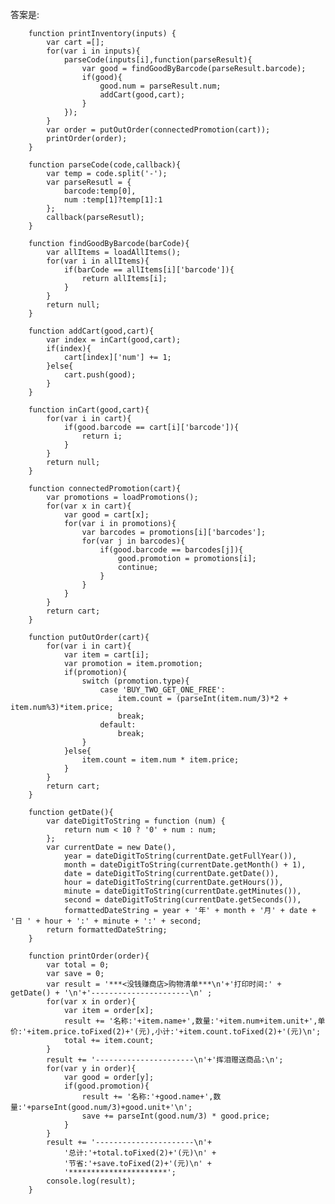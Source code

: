 答案是:  
        
        function printInventory(inputs) {
            var cart =[];
            for(var i in inputs){
                parseCode(inputs[i],function(parseResult){
                    var good = findGoodByBarcode(parseResult.barcode);
                    if(good){
                        good.num = parseResult.num;
                        addCart(good,cart);
                    }
                });
            }
            var order = putOutOrder(connectedPromotion(cart));
            printOrder(order);
        }
        
        function parseCode(code,callback){
            var temp = code.split('-');
            var parseResutl = {
                barcode:temp[0],
                num :temp[1]?temp[1]:1
            };
            callback(parseResutl);
        }
        
        function findGoodByBarcode(barCode){
            var allItems = loadAllItems();
            for(var i in allItems){
                if(barCode == allItems[i]['barcode']){
                    return allItems[i];
                }
            }
            return null;
        }
        
        function addCart(good,cart){
            var index = inCart(good,cart);
            if(index){
                cart[index]['num'] += 1;
            }else{
                cart.push(good);
            }
        }
        
        function inCart(good,cart){
            for(var i in cart){
                if(good.barcode == cart[i]['barcode']){
                    return i;
                }
            }
            return null;
        }
        
        function connectedPromotion(cart){
            var promotions = loadPromotions();
            for(var x in cart){
                var good = cart[x];
                for(var i in promotions){
                    var barcodes = promotions[i]['barcodes'];
                    for(var j in barcodes){
                        if(good.barcode == barcodes[j]){
                            good.promotion = promotions[i];
                            continue;
                        }
                    }
                }
            }
            return cart;
        }
        
        function putOutOrder(cart){
            for(var i in cart){
                var item = cart[i];
                var promotion = item.promotion;
                if(promotion){
                    switch (promotion.type){
                        case 'BUY_TWO_GET_ONE_FREE':
                            item.count = (parseInt(item.num/3)*2 + item.num%3)*item.price;
                            break;
                        default:
                            break;
                    }
                }else{
                    item.count = item.num * item.price;
                }
            }
            return cart;
        }
        
        function getDate(){
            var dateDigitToString = function (num) {
                return num < 10 ? '0' + num : num;
            };
            var currentDate = new Date(),
                year = dateDigitToString(currentDate.getFullYear()),
                month = dateDigitToString(currentDate.getMonth() + 1),
                date = dateDigitToString(currentDate.getDate()),
                hour = dateDigitToString(currentDate.getHours()),
                minute = dateDigitToString(currentDate.getMinutes()),
                second = dateDigitToString(currentDate.getSeconds()),
                formattedDateString = year + '年' + month + '月' + date + '日 ' + hour + ':' + minute + ':' + second;
            return formattedDateString;
        }
        
        function printOrder(order){
            var total = 0;
            var save = 0;
            var result = '***<没钱赚商店>购物清单***\n'+'打印时间:' + getDate() + '\n'+'----------------------\n' ;
            for(var x in order){
                var item = order[x];
                result += '名称:'+item.name+',数量:'+item.num+item.unit+',单价:'+item.price.toFixed(2)+'(元),小计:'+item.count.toFixed(2)+'(元)\n';
                total += item.count;
            }
            result += '----------------------\n'+'挥泪赠送商品:\n';
            for(var y in order){
                var good = order[y];
                if(good.promotion){
                    result += '名称:'+good.name+',数量:'+parseInt(good.num/3)+good.unit+'\n';
                    save += parseInt(good.num/3) * good.price;
                }
            }
            result += '----------------------\n'+
                '总计:'+total.toFixed(2)+'(元)\n' +
                '节省:'+save.toFixed(2)+'(元)\n' +
                '**********************';
            console.log(result);
        }
